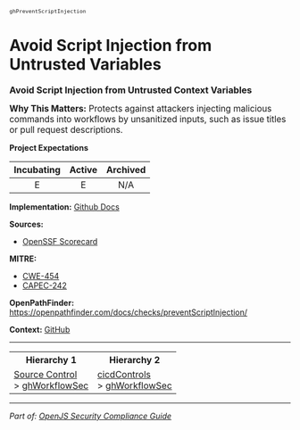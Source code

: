 <span style="font-size:0.8em;"><code>ghPreventScriptInjection</code></span>  
# Avoid Script Injection from Untrusted Variables


<span style="font-size:1.15em;"><b>Avoid Script Injection from Untrusted Context Variables</b></span>

<span style="font-size:1.1em;"><b>Why This Matters:</b> Protects against attackers injecting malicious commands into workflows by unsanitized inputs, such as issue titles or pull request descriptions.</span>

**Project Expectations**

<div align="center">

| Incubating | Active | Archived |
|:-----------:|:--------:|:----------:|
| E | E | N/A |

</div>


**Implementation:** [Github Docs](https://securitylab.github.com/research/github-actions-untrusted-input/)



**Sources:**
- [OpenSSF Scorecard](https://github.com/ossf/scorecard/blob/main/docs/checks.md)

**MITRE:**
- [CWE-454](https://cwe.mitre.org/data/definitions/454.html)
- [CAPEC-242](https://capec.mitre.org/data/definitions/242.html)

**OpenPathFinder:** https://openpathfinder.com/docs/checks/preventScriptInjection/

**Context:** [GitHub](../context-GitHub.md)



---

<table>
<tr>
  <th align="center">Hierarchy 1</th>
  <th align="center">Hierarchy 2</th>
</tr>
<tr>
  <td>
    <a href="../Source Control">Source Control</a><br> > 
    <a href="../ghWorkflowSec">ghWorkflowSec</a>
  </td>
  <td>
    <a href="../cicdControls">cicdControls</a><br> >
    <a href="../ghWorkflowSec">ghWorkflowSec</a>
  </td>
</tr>
</table>

---

*Part of: [OpenJS Security Compliance Guide](../README.md)* 